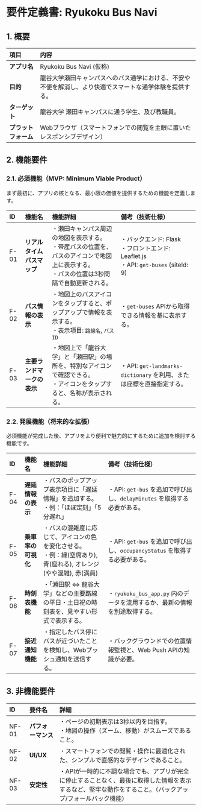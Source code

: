 # 要件定義書: Ryukoku Bus Navi

## 1. 概要

| 項目 | 内容 |
| :--- | :--- |
| **アプリ名** | Ryukoku Bus Navi (仮称) |
| **目的** | 龍谷大学瀬田キャンパスへのバス通学における、不安や不便を解消し、より快適でスマートな通学体験を提供する。 |
| **ターゲット** | 龍谷大学 瀬田キャンパスに通う学生、及び教職員。 |
| **プラットフォーム**| Webブラウザ（スマートフォンでの閲覧を主眼に置いたレスポンシブデザイン） |

## 2. 機能要件

### 2.1. 必須機能（MVP: Minimum Viable Product）

まず最初に、アプリの核となる、最小限の価値を提供するための機能を定義します。

| ID | 機能名 | 機能詳細 | 備考（技術仕様） |
| :--- | :--- | :--- | :--- |
| F-01 | **リアルタイムバスマップ** | ・瀬田キャンパス周辺の地図を表示する。<br>・帝産バスの位置を、バスのアイコンで地図上に表示する。<br>・バスの位置は3秒間隔で自動更新される。 | ・バックエンド: Flask<br>・フロントエンド: Leaflet.js<br>・API: `get-buses` (siteId: 9) |
| F-02 | **バス情報の表示** | ・地図上のバスアイコンをタップすると、ポップアップで情報を表示する。<br>・表示項目: `路線名`, `バスID` | ・`get-buses` APIから取得できる情報を基に表示する。 |
| F-03 | **主要ランドマークの表示**| ・地図上で「龍谷大学」と「瀬田駅」の場所を、特別なアイコンで確認できる。<br>・アイコンをタップすると、名称が表示される。 | ・API: `get-landmarks-dictionary` を利用、または座標を直接指定する。 |

### 2.2. 発展機能（将来的な拡張）

必須機能が完成した後、アプリをより便利で魅力的にするために追加を検討する機能です。

| ID | 機能名 | 機能詳細 | 備考（技術仕様） |
| :--- | :--- | :--- | :--- |
| F-04 | **遅延情報の表示** | ・バスのポップアップ表示項目に「遅延情報」を追加する。<br>・例：「ほぼ定刻」「5分遅れ」 | ・API: `get-bus` を追加で呼び出し、`delayMinutes` を取得する必要がある。 |
| F-05 | **乗車率の可視化** | ・バスの混雑度に応じて、アイコンの色を変化させる。<br>・例：緑(空席あり), 青(座れる), オレンジ(やや混雑), 赤(満員) | ・API: `get-bus` を追加で呼び出し、`occupancyStatus` を取得する必要がある。 |
| F-06 | **時刻表機能** | ・「瀬田駅 ⇔ 龍谷大学」などの主要路線の平日・土日祝の時刻表を、見やすい形式で表示する。 | ・`ryukoku_bus_app.py` 内のデータを流用するか、最新の情報を別途取得する。 |
| F-07 | **接近通知機能** | ・指定したバス停にバスが近づいたことを検知し、Webプッシュ通知を送信する。 | ・バックグラウンドでの位置情報監視と、Web Push APIの知識が必要。 |

## 3. 非機能要件

| ID | 要件名 | 詳細 |
| :--- | :--- | :--- |
| NF-01 | **パフォーマンス** | ・ページの初期表示は3秒以内を目指す。<br>・地図の操作（ズーム、移動）がスムーズであること。 |
| NF-02 | **UI/UX** | ・スマートフォンでの閲覧・操作に最適化された、シンプルで直感的なデザインであること。 |
| NF-03 | **安定性** | ・APIが一時的に不調な場合でも、アプリが完全に停止することなく、最後に取得した情報を表示するなど、堅牢な動作をすること。（バックアップ/フォールバック機能） | 
